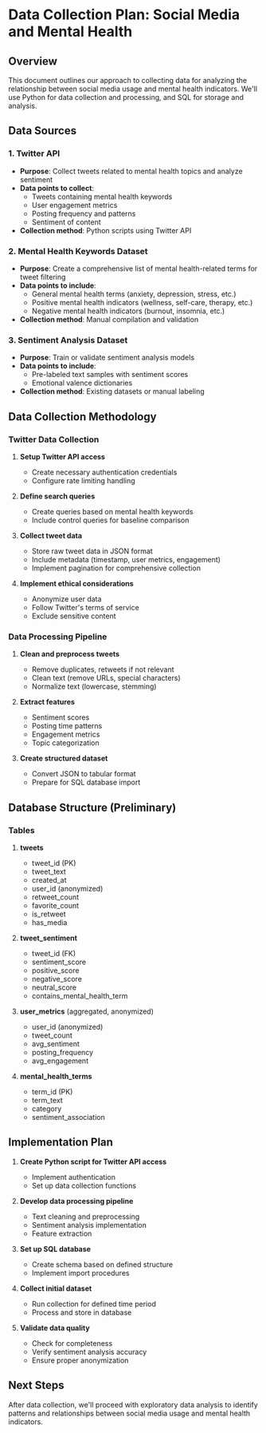 # Data Collection Plan: Social Media and Mental Health

## Overview
This document outlines our approach to collecting data for analyzing the relationship between social media usage and mental health indicators. We'll use Python for data collection and processing, and SQL for storage and analysis.

## Data Sources

### 1. Twitter API
- **Purpose**: Collect tweets related to mental health topics and analyze sentiment
- **Data points to collect**:
  - Tweets containing mental health keywords
  - User engagement metrics
  - Posting frequency and patterns
  - Sentiment of content
- **Collection method**: Python scripts using Twitter API

### 2. Mental Health Keywords Dataset
- **Purpose**: Create a comprehensive list of mental health-related terms for tweet filtering
- **Data points to include**:
  - General mental health terms (anxiety, depression, stress, etc.)
  - Positive mental health indicators (wellness, self-care, therapy, etc.)
  - Negative mental health indicators (burnout, insomnia, etc.)
- **Collection method**: Manual compilation and validation

### 3. Sentiment Analysis Dataset
- **Purpose**: Train or validate sentiment analysis models
- **Data points to include**:
  - Pre-labeled text samples with sentiment scores
  - Emotional valence dictionaries
- **Collection method**: Existing datasets or manual labeling

## Data Collection Methodology

### Twitter Data Collection
1. **Setup Twitter API access**
   - Create necessary authentication credentials
   - Configure rate limiting handling

2. **Define search queries**
   - Create queries based on mental health keywords
   - Include control queries for baseline comparison

3. **Collect tweet data**
   - Store raw tweet data in JSON format
   - Include metadata (timestamp, user metrics, engagement)
   - Implement pagination for comprehensive collection

4. **Implement ethical considerations**
   - Anonymize user data
   - Follow Twitter's terms of service
   - Exclude sensitive content

### Data Processing Pipeline
1. **Clean and preprocess tweets**
   - Remove duplicates, retweets if not relevant
   - Clean text (remove URLs, special characters)
   - Normalize text (lowercase, stemming)

2. **Extract features**
   - Sentiment scores
   - Posting time patterns
   - Engagement metrics
   - Topic categorization

3. **Create structured dataset**
   - Convert JSON to tabular format
   - Prepare for SQL database import

## Database Structure (Preliminary)

### Tables
1. **tweets**
   - tweet_id (PK)
   - tweet_text
   - created_at
   - user_id (anonymized)
   - retweet_count
   - favorite_count
   - is_retweet
   - has_media

2. **tweet_sentiment**
   - tweet_id (FK)
   - sentiment_score
   - positive_score
   - negative_score
   - neutral_score
   - contains_mental_health_term

3. **user_metrics** (aggregated, anonymized)
   - user_id (anonymized)
   - tweet_count
   - avg_sentiment
   - posting_frequency
   - avg_engagement

4. **mental_health_terms**
   - term_id (PK)
   - term_text
   - category
   - sentiment_association

## Implementation Plan

1. **Create Python script for Twitter API access**
   - Implement authentication
   - Set up data collection functions

2. **Develop data processing pipeline**
   - Text cleaning and preprocessing
   - Sentiment analysis implementation
   - Feature extraction

3. **Set up SQL database**
   - Create schema based on defined structure
   - Implement import procedures

4. **Collect initial dataset**
   - Run collection for defined time period
   - Process and store in database

5. **Validate data quality**
   - Check for completeness
   - Verify sentiment analysis accuracy
   - Ensure proper anonymization

## Next Steps
After data collection, we'll proceed with exploratory data analysis to identify patterns and relationships between social media usage and mental health indicators.
